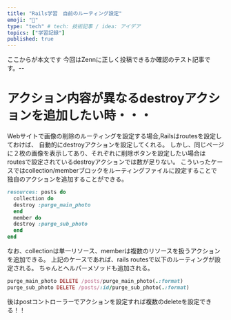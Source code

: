 ```yaml
---
title: "Rails学習　自前のルーティング設定"
emoji: "🐥"
type: "tech" # tech: 技術記事 / idea: アイデア
topics: ["学習記録"]
published: true
---
```

ここからが本文です
今回はZennに正しく投稿できるか確認のテスト記事です。--

# アクション内容が異なるdestroyアクションを追加したい時・・・
Webサイトで画像の削除のルーティングを設定する場合,Railsはroutesを設定しておけば、
自動的にdestroyアクションを設定してくれる。
しかし、同じページに２枚の画像を表示してあり、それぞれに削除ボタンを設定したい場合は
routesで設定されているdestroyアクションでは数が足りない。
こういったケースではcollection/memberブロックをルーティングファイルに設定することで
独自のアクションを追加することができる。

```rb
resources: posts do
  collection do
  destroy :purge_main_photo
  end
  member do
  destroy :purge_sub_photo
  end
end
```
なお、collectionは単一リソース、memberは複数のリソースを扱うアクションを追加できる。
上記のケースであれば、rails routesで以下のルーティングが設定される。
ちゃんとヘルパーメソッドも追加される。

```rb
purge_main_photo DELETE /posts/purge_main_photo(.:format)
purge_sub_photo DELETE /posts/:id/purge_sub_photo(.:format)
```

後はpostコントローラーでアクションを設定すれば複数のdeleteを設定できる！！